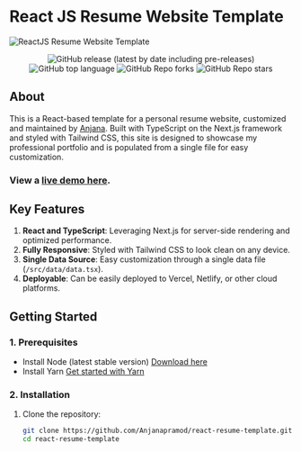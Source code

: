 # React JS Resume Website Template

![ReactJS Resume Website Template](resume-screenshot.jpg?raw=true "ReactJS Resume Website Template")

<div align="center">

<img alt="GitHub release (latest by date including pre-releases)" src="https://img.shields.io/github/v/release/Anjanapramod/react-resume-template?include_prereleases">

<img alt="GitHub top language" src="https://img.shields.io/github/languages/top/Anjanapramod/react-resume-template?style=flat">

<img alt="GitHub Repo forks" src="https://img.shields.io/github/forks/Anjanapramod/react-resume-template?style=flat&color=success">

<img alt="GitHub Repo stars" src="https://img.shields.io/github/stars/Anjanapramod/react-resume-template?style=flat&color=yellow">

</div>

## About

This is a React-based template for a personal resume website, customized and maintained by [Anjana](https://github.com/Anjanapramod). Built with TypeScript on the Next.js framework and styled with Tailwind CSS, this site is designed to showcase my professional portfolio and is populated from a single file for easy customization.

### View a [live demo here](https://your-live-demo-link.com).

## Key Features
1. **React and TypeScript**: Leveraging Next.js for server-side rendering and optimized performance.
2. **Fully Responsive**: Styled with Tailwind CSS to look clean on any device.
3. **Single Data Source**: Easy customization through a single data file (`/src/data/data.tsx`).
4. **Deployable**: Can be easily deployed to Vercel, Netlify, or other cloud platforms.

## Getting Started

### 1. Prerequisites

- Install Node (latest stable version) [Download here](https://nodejs.org/en/download)
- Install Yarn [Get started with Yarn](https://yarnpkg.com/getting-started/install)

### 2. Installation

1. Clone the repository:
   ```bash
   git clone https://github.com/Anjanapramod/react-resume-template.git
   cd react-resume-template
